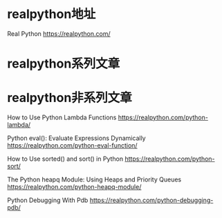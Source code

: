 
# realpython地址

Real Python https://realpython.com/

# realpython系列文章

# realpython非系列文章

How to Use Python Lambda Functions https://realpython.com/python-lambda/

Python eval(): Evaluate Expressions Dynamically https://realpython.com/python-eval-function/

How to Use sorted() and sort() in Python https://realpython.com/python-sort/

The Python heapq Module: Using Heaps and Priority Queues https://realpython.com/python-heapq-module/

Python Debugging With Pdb https://realpython.com/python-debugging-pdb/
